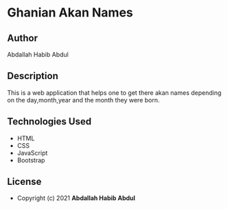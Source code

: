 # Ghanian Akan Names

## Author
Abdallah Habib Abdul

## Description
This is a web application that helps one to get there akan names depending on the day,month,year and the month they were born.
## Technologies Used
* HTML
* CSS
* JavaScript
* Bootstrap
## License
* Copyright (c) 2021 **Abdallah Habib Abdul**
